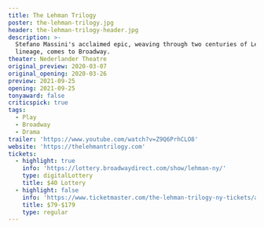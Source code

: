 ```yaml
---
title: The Lehman Trilogy
poster: the-lehman-trilogy.jpg
header: the-lehman-trilogy-header.jpg
description: >-
  Stefano Massini's acclaimed epic, weaving through two centuries of Lehman
  lineage, comes to Broadway.
theater: Nederlander Theatre
original_preview: 2020-03-07
original_opening: 2020-03-26
preview: 2021-09-25
opening: 2021-09-25
tonyaward: false
criticspick: true
tags: 
  - Play
  - Broadway
  - Drama
trailer: 'https://www.youtube.com/watch?v=Z9Q6PrhCLO8'
website: 'https://thelehmantrilogy.com'
tickets:
  - highlight: true
    info: 'https://lottery.broadwaydirect.com/show/lehman-ny/'
    type: digitalLottery
    title: $40 Lottery
  - highlight: false
    info: 'https://www.ticketmaster.com/the-lehman-trilogy-ny-tickets/artist/2681323'
    title: $79-$179
    type: regular
---
```

